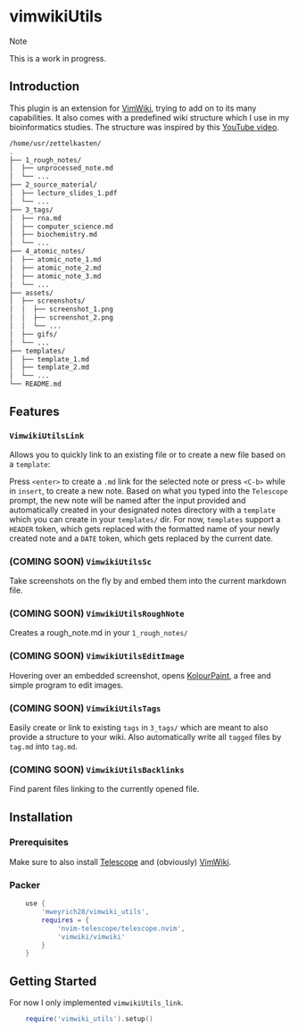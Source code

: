 # vimwikiUtils
> [!NOTE] 
> This is a work in progress.

## Introduction
This plugin is an extension for [VimWiki](https://github.com/vimwiki/vimwiki), trying to add on to its many
capabilities. It also comes with a predefined wiki structure which I use in my bioinformatics studies. 
The structure was inspired by this [YouTube video](https://www.youtube.com/watch?v=hSTy_BInQs8&list=WL&index=1&t=1507s).
```bash
/home/usr/zettelkasten/
.
├── 1_rough_notes/
│  ├── unprocessed_note.md
│  └── ...
├── 2_source_material/
│  ├── lecture_slides_1.pdf
│  └── ...
├── 3_tags/
│  ├── rna.md
│  ├── computer_science.md
│  ├── biochemistry.md
│  └── ...
├── 4_atomic_notes/
│  ├── atomic_note_1.md
│  ├── atomic_note_2.md
│  ├── atomic_note_3.md
│  └── ...
├── assets/
│  ├── screenshots/
│  │  ├── screenshot_1.png
│  │  ├── screenshot_2.png
│  │  └── ...
│  ├── gifs/
│  └── ...
├── templates/
│  ├── template_1.md
│  ├── template_2.md
│  └── ...
└── README.md
```

## Features
### `VimwikiUtilsLink` 
Allows you to quickly link to an existing file or to create a new file based on a `template`:

Press `<enter>` to create a `.md` link for the selected note or press `<C-b>` while in `insert`, to create a new note. 
Based on what you typed into the `Telescope` prompt, the new note will be named after the input provided and automatically 
created in your designated notes directory with a `template` which you can create in your `templates/` dir. For now,
`templates` support a `HEADER` token, which gets replaced with the formatted name of your newly created note and a `DATE` token, 
which gets replaced by the current date.

### (**COMING SOON**) `VimwikiUtilsSc`
Take screenshots on the fly by and embed them into the current markdown file. 

### (**COMING SOON**) `VimwikiUtilsRoughNote`
Creates a rough_note.md in your `1_rough_notes/`

### (**COMING SOON**) `VimwikiUtilsEditImage`
Hovering over an embedded screenshot, opens [KolourPaint](https://apps.kde.org/kolourpaint/), a free and simple program to edit images.

### (**COMING SOON**) `VimwikiUtilsTags`
Easily create or link to existing `tags` in `3_tags/` which are meant to also provide a structure to your wiki. Also automatically write all `tagged` files by `tag.md` into `tag.md`.

### (**COMING SOON**) `VimwikiUtilsBacklinks`
Find parent files linking to the currently opened file.

## Installation
### Prerequisites
Make sure to also install [Telescope](https://github.com/nvim-telescope/telescope.nvim) and (obviously) [VimWiki](https://github.com/vimwiki/vimwiki).

### Packer
```lua
    use {
        'mweyrich28/vimwiki_utils',
        requires = {
            'nvim-telescope/telescope.nvim',
            'vimwiki/vimwiki'
        }
    }
```

## Getting Started
For now I only implemented `vimwikiUtils_link`.
```lua
    require('vimwiki_utils').setup()
```
